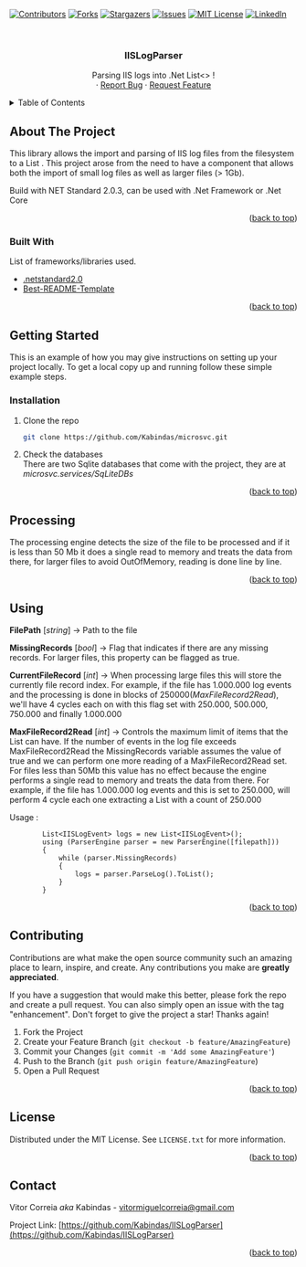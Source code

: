 <div id="top"></div>

<!-- PROJECT SHIELDS -->
<!--
*** I'm using markdown "reference style" links for readability.
*** Reference links are enclosed in brackets [ ] instead of parentheses ( ).
*** See the bottom of this document for the declaration of the reference variables
*** for contributors-url, forks-url, etc. This is an optional, concise syntax you may use.
*** https://www.markdownguide.org/basic-syntax/#reference-style-links
-->
[![Contributors][contributors-shield]][contributors-url]
[![Forks][forks-shield]][forks-url]
[![Stargazers][stars-shield]][stars-url]
[![Issues][issues-shield]][issues-url]
[![MIT License][license-shield]][license-url]
[![LinkedIn][linkedin-shield]][linkedin-url]

<!-- PROJECT LOGO -->
<br />
<div align="center">
  <h3 align="center">IISLogParser</h3>

  <p align="center">
    Parsing IIS logs into .Net List<>  !
    <br />
    ·
    <a href="https://github.com/Kabindas/IISLogParser/issues">Report Bug</a>
    ·
    <a href="https://github.com/Kabindas/IISLogParser/issues">Request Feature</a>
  </p>
</div>



<!-- TABLE OF CONTENTS -->
<details>
  <summary>Table of Contents</summary>
  <ol>
    <li>
      <a href="#about-the-project">About The Project</a>
      <ul>
        <li><a href="#built-with">Built With</a></li>
      </ul>
    </li>
    <li>
      <a href="#getting-started">Getting Started</a>
      <ul>
        <li><a href="#installation">Installation</a></li>
      </ul>
    </li>
    <li><a href="#processing">Processing</a></li>
    <li><a href="#using">Using</a></li>
    <li><a href="#contributing">Contributing</a></li>
    <li><a href="#license">License</a></li>
    <li><a href="#contact">Contact</a></li>
  </ol>
</details>



<!-- ABOUT THE PROJECT -->
## About The Project

This library allows the import and parsing of IIS log files from the filesystem to a List . This project arose from the need to have a component that allows both the import of small log files as well as larger files (> 1Gb).

Build with NET Standard 2.0.3, can be used with .Net Framework or .Net Core

<p align="right">(<a href="#top">back to top</a>)</p>

### Built With

List of frameworks/libraries used.

* [.netstandard2.0](https://docs.microsoft.com/en-us/dotnet/standard/net-standard?tabs=net-standard-2-0)
* [Best-README-Template](https://github.com/othneildrew/Best-README-Template)

<p align="right">(<a href="#top">back to top</a>)</p>

<!-- GETTING STARTED -->
## Getting Started

This is an example of how you may give instructions on setting up your project locally.
To get a local copy up and running follow these simple example steps.

### Installation

1. Clone the repo
   ```sh
   git clone https://github.com/Kabindas/microsvc.git
   ```
1. Check the databases<br>
	There are two Sqlite databases that come with the project, they are at <i>microsvc.services/SqLiteDBs</i>
   
<p align="right">(<a href="#top">back to top</a>)</p>

<!-- Processing -->
## Processing

The processing engine detects the size of the file to be processed and if it is less than 50 Mb it does a single read to memory and treats the data from there, for larger files to avoid OutOfMemory, reading is done line by line.

<p align="right">(<a href="#top">back to top</a>)</p>

<!-- Using -->
## Using

**FilePath**  [_string_] -> Path to the file

**MissingRecords**  [_bool_] -> Flag that indicates if there are any missing records. For larger files, this property can be flagged as true.

**CurrentFileRecord**  [_int_] -> When processing large files this will store the currently file record index. For example, if the file has 1.000.000 log events and the processing is done in blocks of 250000(_MaxFileRecord2Read_), we'll have 4 cycles each on with this flag set with 250.000, 500.000, 750.000 and finally 1.000.000

**MaxFileRecord2Read**  [_int_] -> Controls the maximum limit of items that the List can have. If the number of events in the log file exceeds MaxFileRecord2Read the MissingRecords variable assumes the value of true and we can perform one more reading of a MaxFileRecord2Read set. For files less than 50Mb this value has no effect because the engine performs a single read to memory and treats the data from there. For example, if the file has 1.000.000 log events and this is set to 250.000, will perform 4 cycle each one extracting a List with a count of 250.000

Usage :

```
        List<IISLogEvent> logs = new List<IISLogEvent>();
        using (ParserEngine parser = new ParserEngine([filepath]))
        {
            while (parser.MissingRecords)
            {
                logs = parser.ParseLog().ToList();
            }
        }
```

<p align="right">(<a href="#top">back to top</a>)</p>

<!-- CONTRIBUTING -->
## Contributing

Contributions are what make the open source community such an amazing place to learn, inspire, and create. Any contributions you make are **greatly appreciated**.

If you have a suggestion that would make this better, please fork the repo and create a pull request. You can also simply open an issue with the tag "enhancement".
Don't forget to give the project a star! Thanks again!

1. Fork the Project
2. Create your Feature Branch (`git checkout -b feature/AmazingFeature`)
3. Commit your Changes (`git commit -m 'Add some AmazingFeature'`)
4. Push to the Branch (`git push origin feature/AmazingFeature`)
5. Open a Pull Request

<p align="right">(<a href="#top">back to top</a>)</p>

<!-- LICENSE -->
## License

Distributed under the MIT License. See `LICENSE.txt` for more information.

<p align="right">(<a href="#top">back to top</a>)</p>



<!-- CONTACT -->
## Contact

Vitor Correia <i>aka</i> Kabindas - vitormiguelcorreia@gmail.com

Project Link: [https://github.com/Kabindas/IISLogParser](https://github.com/Kabindas/IISLogParser)

<p align="right">(<a href="#top">back to top</a>)</p>

<!-- MARKDOWN LINKS & IMAGES -->
<!-- https://www.markdownguide.org/basic-syntax/#reference-style-links -->
[contributors-shield]: https://img.shields.io/github/contributors/Kabindas/IISLogParser.svg?style=for-the-badge
[contributors-url]: https://github.com/Kabindas/IISLogParser/graphs/contributors
[forks-shield]: https://img.shields.io/github/forks/Kabindas/IISLogParser.svg?style=for-the-badge
[forks-url]: https://github.com/Kabindas/IISLogParser/network/members
[stars-shield]: https://img.shields.io/github/stars/Kabindas/IISLogParser.svg?style=for-the-badge
[stars-url]: https://github.com/Kabindas/IISLogParser/stargazers
[issues-shield]: https://img.shields.io/github/issues/Kabindas/IISLogParser.svg?style=for-the-badge
[issues-url]: https://github.com/Kabindas/IISLogParser/issues
[license-shield]: https://img.shields.io/github/license/Kabindas/IISLogParser.svg?style=for-the-badge
[license-url]: https://github.com/Kabindas/IISLogParser/LICENSE.txt
[linkedin-shield]: https://img.shields.io/badge/-LinkedIn-black.svg?style=for-the-badge&logo=linkedin&colorB=555
[linkedin-url]: https://www.linkedin.com/in/vitormiguelcorreia/
